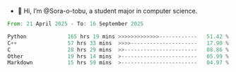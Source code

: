 - 👋 Hi, I’m @Sora-o-tobu, a student major in computer science.

<!--START_SECTION:waka-->

```rust
From: 21 April 2025 - To: 16 September 2025

Python             165 hrs 19 mins >>>>>>>>>>>>>------------   51.42 %
C++                57 hrs 33 mins  >>>>---------------------   17.90 %
C                  28 hrs 29 mins  >>-----------------------   08.86 %
Other              19 hrs 14 mins  >------------------------   05.99 %
Markdown           15 hrs 59 mins  >------------------------   04.97 %
```

<!--END_SECTION:waka-->

<!---
<img align='center' src='https://raw.githubusercontent.com/Sora-o-tobu/Sora-o-tobu/main/OneLastSora.png' width='410px'>
--->
<!---
Sora-o-tobu/Sora-o-tobu is a ✨ special ✨ repository because its `README.md` (this file) appears on your GitHub profile.
You can click the Preview link to take a look at your changes.
--->
